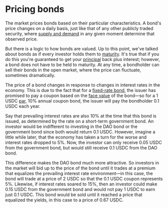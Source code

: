 # Pricing bonds

The market prices bonds based on their particular characteristics. A bond's price changes on a daily basis, just like that of any other publicly traded security, where [supply and demand](https://www.investopedia.com/terms/l/law-of-supply-demand.asp) in any given moment determine that observed price.

But there is a logic to how bonds are valued. Up to this point, we've talked about bonds as if every investor holds them to [maturity](https://www.investopedia.com/terms/m/maturity.asp). It's true that if you do this you're guaranteed to get your [principal](https://www.investopedia.com/terms/p/principal.asp) back plus interest; however, a bond does not have to be held to maturity. At any time, a bondholder can sell their bonds in the open market, where the price can fluctuate, sometimes dramatically.

The price of a bond changes in response to changes in interest rates in the economy. This is due to the fact that for a [fixed-rate bond](https://www.investopedia.com/terms/f/fixedrate-bond.asp), the issuer has promised to pay a coupon based on the [face value](https://www.investopedia.com/terms/f/facevalue.asp) of the bond—so for a 1 USDC [par](https://www.investopedia.com/terms/p/parvalue.asp), 10% annual coupon bond, the issuer will pay the bondholder 0.1 USDC each year.

Say that prevailing interest rates are also 10% at the time that this bond is issued, as determined by the rate on a short-term government bond. An investor would be indifferent to investing in the DAO bond or the government bond since both would return 0.1 USDC. However, imagine a little while later, that the economy has taken a turn for the worse and interest rates dropped to 5%. Now, the investor can only receive 0.05 USDC from the government bond, but would still receive 0.1 USDC from the DAO bond.

This difference makes the DAO bond much more attractive. So investors in the market will bid up to the price of the bond until it trades at a premium that equalizes the prevailing interest rate environment—in this case, the bond will trade at a price of 2 USDC so that the 0.1 USDC coupon represents 5%. Likewise, if interest rates soared to 15%, then an investor could make 0.15 USDC from the government bond and would not pay 1 USDC to earn just 0.1 USDC. This bond would be sold until it reached a price that equalized the yields, in this case to a price of 0.67 USDC.
